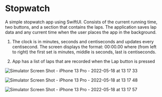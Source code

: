 # Stopwatch

A simple stopwatch app using SwiftUI. Consists of the current running time, two buttons, and a section that contains the laps. The application saves lap data and any current time when the user places the app in the background.



1. The clock is in minutes, seconds and centiseconds and updates every centisecond. The screen displays the format: 00:00.00 where (from left to right) the first set is minutes, middle is seconds, last is centiseconds. 


2. App has a list of laps that are recorded when the Lap button is pressed 


![Simulator Screen Shot - iPhone 13 Pro - 2022-05-18 at 13 17 33](https://user-images.githubusercontent.com/76761888/169116633-62dab108-cfa7-4b1c-8d5b-33d3d4d2f4f2.png)

![Simulator Screen Shot - iPhone 13 Pro - 2022-05-18 at 13 17 48](https://user-images.githubusercontent.com/76761888/169116653-e0a87567-d765-4c67-8438-cf283092ecc2.png)

![Simulator Screen Shot - iPhone 13 Pro - 2022-05-18 at 13 17 57](https://user-images.githubusercontent.com/76761888/169116680-4fefd678-c14f-474e-a20e-9b91997effe9.png)

